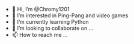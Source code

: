 - 👋 Hi, I’m @Chromy1201
- 👀 I’m interested in Ping-Pang and video games
- 🌱 I’m currently learning Python
- 💞️ I’m looking to collaborate on ...
- 📫 How to reach me ...

<!---
Chromy1201/Chromy1201 is a ✨ special ✨ repository because its `README.md` (this file) appears on your GitHub profile.
You can click the Preview link to take a look at your changes.
--->
